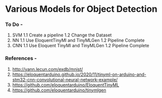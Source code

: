 # Various Models for Object Detection 


### To Do - 
1. SVM
    1.1 Create a pipeline
    1.2 Change the Dataset
2. NN
    1.1 Use EloquentTinyMl and TinyMLGen
    1.2 Pipeline Complete
3. CNN
    1.1 Use Eloquent TinyMl and TinyMLGen
    1.2 Pipeline Complete


### References - 
1. http://yann.lecun.com/exdb/mnist/
2. https://eloquentarduino.github.io/2020/11/tinyml-on-arduino-and-stm32-cnn-convolutional-neural-network-example/
3. https://github.com/eloquentarduino/EloquentTinyML
4. https://github.com/eloquentarduino/tinymlgen